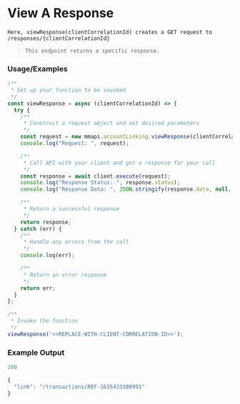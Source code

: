 # View A Response

`Here, viewResponse(clientCorrelationId) creates a GET request to /responses/{clientCorrelationId}`

> `This endpoint returns a specific response.`

### Usage/Examples

```javascript
/**
 * Set up your function to be invoked
 */
const viewResponse = async (clientCorrelationId) => {
  try {
    /**
     * Construct a request object and set desired parameters
     */
    const request = new mmapi.accountLinking.viewResponse(clientCorrelationId);
    console.log("Request: ", request);

    /**
     * Call API with your client and get a response for your call
     */
    const response = await client.execute(request);
    console.log("Response Status: ", response.status);
    console.log("Response Data: ", JSON.stringify(response.data, null, 4));

    /**
     * Return a successful response
     */
    return response;
  } catch (err) {
    /**
     * Handle any errors from the call
     */
    console.log(err);

    /**
     * Return an error response
     */
    return err;
  }
};

/**
 * Invoke the function
 */
viewResponse('<<REPLACE-WITH-CLIENT-CORRELATION-ID>>');
```

### Example Output

```javascript
200

{
  "link": "/transactions/REF-1635433380991"
}
```
